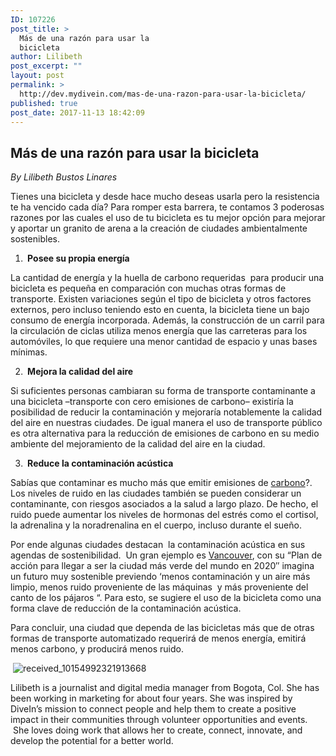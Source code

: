 ```yaml
---
ID: 107226
post_title: >
  Más de una razón para usar la
  bicicleta
author: Lilibeth
post_excerpt: ""
layout: post
permalink: >
  http://dev.mydivein.com/mas-de-una-razon-para-usar-la-bicicleta/
published: true
post_date: 2017-11-13 18:42:09
---
```

<h2>Más de una razón para usar la bicicleta</h2>
<em>By Lilibeth Bustos Linares </em>

<span style="font-weight: 400">Tienes una bicicleta y desde hace mucho deseas usarla pero la resistencia te ha vencido cada día? Para romper esta barrera, te contamos 3 poderosas razones por las cuales el uso de tu bicicleta es tu mejor opción para mejorar y aportar un granito de arena a la creación de ciudades ambientalmente sostenibles.  </span>
<ol>
 	<li><b>  Posee su propia energía </b></li>
</ol>
<span style="font-weight: 400">La cantidad de energía y la huella de carbono requeridas  para producir una bicicleta es pequeña en comparación con muchas otras formas de transporte. Existen variaciones según el tipo de bicicleta y otros factores externos, pero incluso teniendo esto en cuenta, la bicicleta tiene un bajo consumo de energía incorporada. Además, la construcción de un carril para la circulación de ciclas utiliza menos energía que las carreteras para los automóviles, lo que requiere una menor cantidad de espacio y unas bases mínimas.</span>
<ol start="2">
 	<li><b>  Mejora la calidad del aire</b></li>
</ol>
<span style="font-weight: 400">Si suficientes personas cambiaran su forma de transporte contaminante a una bicicleta –transporte con cero emisiones de carbono– existiría la posibilidad de reducir la contaminación y mejoraría notablemente la calidad del aire en nuestras ciudades. De igual manera el uso de transporte público es otra alternativa para la reducción de emisiones de carbono en su medio ambiente del mejoramiento de la calidad del aire en la ciudad.</span>
<ol start="3">
 	<li><b>  Reduce la contaminación acústica</b></li>
</ol>
<span style="font-weight: 400">Sabías que contaminar es mucho más que emitir emisiones de <a href="http://www.ecologiahoy.com/emisiones-de-co2">carbono</a>?. Los niveles de ruido en las ciudades también se pueden considerar un contaminante, con riesgos asociados a la salud a largo plazo. De hecho, el ruido puede aumentar los niveles de hormonas del estrés como el cortisol, la adrenalina y la noradrenalina en el cuerpo, incluso durante el sueño.</span>

<span style="font-weight: 400">Por ende algunas ciudades destacan  la contaminación acústica en sus agendas de sostenibilidad.  Un gran ejemplo es <a href="http://vancouver.ca/streets-transportation/biking.aspx">Vancouver</a>, con su “Plan de acción para llegar a ser la ciudad más verde del mundo en 2020″ imagina un futuro muy sostenible previendo ‘menos contaminación y un aire más limpio, menos ruido proveniente de las máquinas  y más proveniente del canto de los pájaros “. Para esto, se sugiere el uso de la bicicleta como una forma clave de reducción de la contaminación acústica.</span>

<span style="font-weight: 400">Para concluir, una ciudad que dependa de las bicicletas más que de otras formas de transporte automatizado requerirá de menos energía, emitirá menos carbono, y producirá menos ruido. </span>

&nbsp;<!--themify_builder_static--><img src="https://dev.mydivein.com/wp-content/uploads/2017/10/received_10154992321913668.jpeg" alt="received_10154992321913668" /> 
 <p>Lilibeth is a journalist and digital media manager from Bogota, Col. She has been working in marketing for about four years. She was inspired by DiveIn’s mission to connect people and help them to create a positive impact in their communities through volunteer opportunities and events.  She loves doing work that allows her to create, connect, innovate, and develop the potential for a better world.</p><!--/themify_builder_static-->